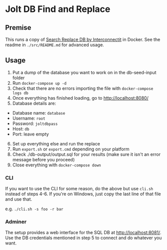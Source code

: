 # Jolt DB Find and Replace

## Premise

This runs a copy of [Search Replace DB by Interconnectit](https://github.com/interconnectit/Search-Replace-DB/) in Docker. See the readme in `./src/README.md` for advanced usage.

## Usage

1. Put a dump of the database you want to work on in the db-seed-input folder
2. Run `docker-compose up -d`
3. Check that there are no errors importing the file with `docker-compose logs db`
4. Once everything has finished loading, go to <http://localhost:8080/>
5. Database details are:
  - Database name: `database`
  - Username: `root`
  - Password: `joltdbpass`
  - Host: `db`
  - Port: leave empty
6. Set up everything else and run the replace
7. Run `export.sh` or `export.cmd` depending on your platform
8. Check ./db-output/output.sql for your results (make sure it isn't an error message before you proceed)
9. Close everything with `docker-compose down`

### CLI

If you want to use the CLI for some reason, do the above but use `cli.sh` instead of steps 4-6. If you're on Windows, just copy the last line of that file and use that.

e.g. `./cli.sh -s foo -r bar`

### Adminer

The setup provides a web interface for the SQL DB at <http://localhost:8081/>. Use the DB credentials mentioned in step 5 to connect and do whatever you want.
